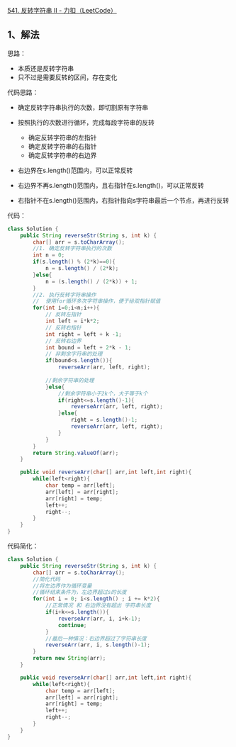 
[541. 反转字符串 II - 力扣（LeetCode）](https://leetcode.cn/problems/reverse-string-ii/description/)
## 1、解法

思路：
- 本质还是反转字符串
- 只不过是需要反转的区间，存在变化

代码思路：
- 确定反转字符串执行的次数，即切割原有字符串
- 按照执行的次数进行循环，完成每段字符串的反转
	- 确定反转字符串的左指针
	- 确定反转字符串的右指针
	- 确定反转字符串的右边界

- 右边界在s.length()范围内，可以正常反转
- 右边界不再s.length()范围内，且右指针在s.length()，可以正常反转
- 右指针不在s.length()范围内，右指针指向s字符串最后一个节点，再进行反转

代码：
```java
class Solution {
    public String reverseStr(String s, int k) {
        char[] arr = s.toCharArray();
        //1. 确定反转字符串执行的次数
        int n = 0;
        if(s.length() % (2*k)==0){
            n = s.length() / (2*k);
        }else{
            n = (s.length() / (2*k)) + 1;
        }
        //2. 执行反转字符串操作
        //  使用for循环多次字符串操作，便于给双指针赋值
        for(int i=0;i<n;i++){
            // 反转左指针
            int left = i*k*2;
            // 反转右指针
            int right = left + k -1;
            // 反转右边界
            int bound = left + 2*k - 1;
            // 非剩余字符串的处理
            if(bound<s.length()){
                reverseArr(arr, left, right);
            
            //剩余字符串的处理
            }else{
                //剩余字符串小于2k个，大于等于k个
                if(right<=s.length()-1){
                    reverseArr(arr, left, right);
                }else{
                    right = s.length()-1;
                    reverseArr(arr, left, right);
                }
            }
        }
        return String.valueOf(arr);
    }

    public void reverseArr(char[] arr,int left,int right){
        while(left<right){
            char temp = arr[left];
            arr[left] = arr[right];
            arr[right] = temp;
            left++;
            right--;
        }
    }
}
```

代码简化：
```java
class Solution {
    public String reverseStr(String s, int k) {
        char[] arr = s.toCharArray();
        //简化代码
        //将左边界作为循环变量
        //循环结束条件为，左边界超过s的长度
        for(int i = 0; i<s.length() ; i += k*2){
            //正常情况 和 右边界没有超出 字符串长度
            if(i+k<=s.length()){
                reverseArr(arr, i, i+k-1);
                continue;
            }
            //最后一种情况：右边界超过了字符串长度
            reverseArr(arr, i, s.length()-1);
        }
        return new String(arr);
    }

    public void reverseArr(char[] arr,int left,int right){
        while(left<right){
            char temp = arr[left];
            arr[left] = arr[right];
            arr[right] = temp;
            left++;
            right--;
        }
    }
}
```